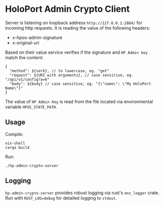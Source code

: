 # HoloPort Admin Crypto Client

Server is listening on loopback address `http://127.0.0.1:2884/` for incoming http requests. It is reading the value of the following headers:
- x-hpos-admin-signature
- x-original-uri

Based on their value service verifies if the signature and `HP Admin key` match the content:
```
{
  "method": ${verb}, // to lowercase, eg. "get"
  "request": ${URI with arguments}, // case sensitive, eg. "/api/v1/config?a=b"
  "body": ${body} // case sensitive, eg. "{\"name\": \"My HoloPort Name\"}"
}
```
The value of `HP Admin Key` is read from the file located via environmental variable `HPOS_STATE_PATH`.

## Usage
Compile:
```
nix-shell
cargo build
```

Run:
```
./hp-admin-crypto-server
```

## Logging
`hp-admin-crypto-server` provides robust logging via rust's `env_logger` crate. Run with `RUST_LOG=debug` for detailed logging to `stdout`.
